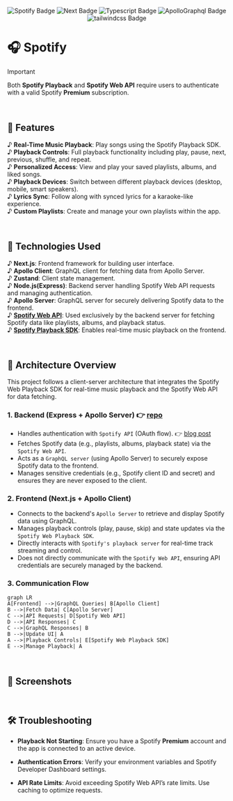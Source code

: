 <p align="center">

<img src="https://img.shields.io/badge/Spotify-1ED760?style=for-the-badge&logo=spotify&logoColor=white" alt="Spotify Badge">
<img src="https://img.shields.io/badge/Next-000000?style=for-the-badge&logo=Next.js&logoColor=white" alt="Next Badge">
<img src="https://img.shields.io/badge/typescript-%23007ACC.svg?style=for-the-badge&logo=typescript&logoColor=white" alt="Typescript Badge">
<img src="https://img.shields.io/badge/apollographql-311C87?style=for-the-badge&logo=apollographql&logoColor=white" alt="ApolloGraphql Badge">
<img src="https://img.shields.io/badge/tailwindcss-06B6D4?style=for-the-badge&logo=tailwindcss&logoColor=white" alt="tailwindcss Badge">

</p>

# 🎧 Spotify

> [!IMPORTANT]  
> Both **Spotify Playback** and **Spotify Web API** require users to authenticate with a valid Spotify **Premium** subscription.

<br />

## 🎹 Features

♪ **Real-Time Music Playback**: Play songs using the Spotify Playback SDK.  
♪ **Playback Controls**: Full playback functionality including play, pause, next, previous, shuffle, and repeat.  
♪ **Personalized Access**: View and play your saved playlists, albums, and liked songs.  
♪ **Playback Devices**: Switch between different playback devices (desktop, mobile, smart speakers).  
♪ **Lyrics Sync**: Follow along with synced lyrics for a karaoke-like experience.  
♪ **Custom Playlists**: Create and manage your own playlists within the app.

<br />

## 🎸 Technologies Used

♪ **Next.js**: Frontend framework for building user interface.  
♪ **Apollo Client**: GraphQL client for fetching data from Apollo Server.  
♪ **Zustand**: Client state management.  
♪ **Node.js(Express)**: Backend server handling Spotify Web API requests and managing authentication.  
♪ **Apollo Server**: GraphQL server for securely delivering Spotify data to the frontend.  
♪ [**Spotify Web API**](https://developer.spotify.com/documentation/web-api): Used exclusively by the backend server for fetching Spotify data like playlists, albums, and playback status.  
♪ [**Spotify Playback SDK**](https://developer.spotify.com/documentation/web-playback-sdk): Enables real-time music playback on the frontend.

<br />

## 🥁 Architecture Overview

This project follows a client-server architecture that integrates the Spotify Web Playback SDK for real-time music playback and the Spotify Web API for data fetching.

### 1. Backend (Express + Apollo Server) 👉 [repo](https://github.com/hwanheejung/Spotify-LT-Server)

- Handles authentication with `Spotify API` (OAuth flow). 👉 [blog post](https://hwanheejung.tistory.com/65)
- Fetches Spotify data (e.g., playlists, albums, playback state) via the `Spotify Web API`.
- Acts as a `GraphQL server` (using Apollo Server) to securely expose Spotify data to the frontend.
- Manages sensitive credentials (e.g., Spotify client ID and secret) and ensures they are never exposed to the client.

### 2. Frontend (Next.js + Apollo Client)

- Connects to the backend's `Apollo Server` to retrieve and display Spotify data using GraphQL.
- Manages playback controls (play, pause, skip) and state updates via the `Spotify Web Playback SDK`.
- Directly interacts with `Spotify's playback server` for real-time track streaming and control.
- Does not directly communicate with the `Spotify Web API`, ensuring API credentials are securely managed by the backend.

### 3. Communication Flow

```mermaid
graph LR
A[Frontend] -->|GraphQL Queries| B[Apollo Client]
B -->|Fetch Data| C[Apollo Server]
C -->|API Requests| D[Spotify Web API]
D -->|API Responses| C
C -->|GraphQL Responses| B
B -->|Update UI| A
A -->|Playback Controls| E[Spotify Web Playback SDK]
E -->|Manage Playback| A
```

<br />

## 📸 Screenshots

<br />

## 🛠️ Troubleshooting

- **Playback Not Starting**: Ensure you have a Spotify **Premium** account and the app is connected to an active device.

- **Authentication Errors**: Verify your environment variables and Spotify Developer Dashboard settings.

- **API Rate Limits**: Avoid exceeding Spotify Web API’s rate limits. Use caching to optimize requests.

